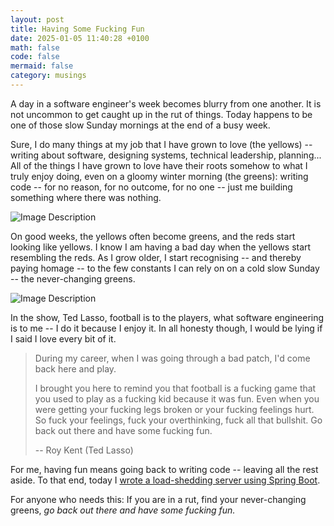 ```yaml
---
layout: post
title: Having Some Fucking Fun
date: 2025-01-05 11:40:28 +0100
math: false
code: false
mermaid: false
category: musings
---
```

A day in a software engineer's week becomes blurry from one another. It is not uncommon to get caught up in the rut of things. Today happens to be one of those slow Sunday mornings at the end of a busy week. 

Sure, I do many things at my job that I have grown to love (the yellows) -- writing about software, designing systems, technical leadership, planning... All of the things I have grown to love have their roots somehow to what I truly enjoy doing, even on a gloomy winter morning (the greens): writing code -- for no reason, for no outcome, for no one -- just me building something where there was nothing. 

![Image Description](/blog/images/2025-01-05-having-some-fucking-fun-1.png)


On good weeks, the yellows often become greens, and the reds start looking like yellows. I know I am having a bad day when the yellows start resembling the reds. As I grow older, I start recognising -- and thereby paying homage -- to the few constants I can rely on on a cold slow Sunday -- the never-changing greens.

![Image Description](/blog/images/2025-01-05-having-some-fucking-fun-2.png)

In the show, Ted Lasso, football is to the players, what software engineering is to me -- I do it because I enjoy it. In all honesty though, I would be lying if I said I love every bit of it. 

> During my career, when I was going through a bad patch, I'd come back here and play.
> 
> I brought you here to remind you that football is a fucking game that you used to play as a fucking kid because it was fun. Even when you were getting your fucking legs broken or your fucking feelings hurt. So fuck your feelings, fuck your overthinking, fuck all that bullshit. Go back out there and have some fucking fun.
> 
> -- Roy Kent (Ted Lasso)

For me, having fun means going back to writing code -- leaving all the rest aside. To that end, today I [wrote a load-shedding server using Spring Boot](https://github.com/mourjo/monster-scale-2025). 

For anyone who needs this: If you are in a rut, find your never-changing greens, _go back out there and have some fucking fun._
